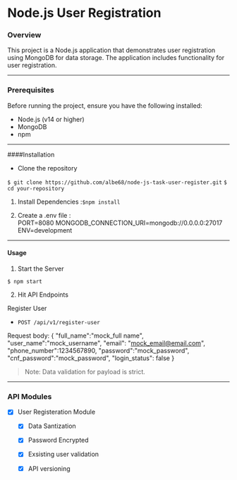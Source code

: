 # Node.js User Registration

### Overview

This project is a Node.js application that demonstrates user registration using MongoDB for data storage. The application includes functionality for user registration.

----
### Prerequisites

Before running the project, ensure you have the following installed:

- Node.js (v14 or higher)
- MongoDB
- npm
----
####Installation

- Clone the repository

`$ git clone https://github.com/albe68/node-js-task-user-register.git`
`$ cd your-repository`

1. Install Dependencies :`$npm install`

2. Create a .env file : 	
PORT=8080
MONGODB_CONNECTION_URI=mongodb://0.0.0.0:27017
ENV=development
----
#### Usage

1. Start the Server

`$ npm start`

2. Hit API Endpoints

Register User

- `POST /api/v1/register-user`

Request body:
{
    "full_name":"mock_full name",
    "user_name":"mock_username",
    "email": "mock_email@email.com",
    "phone_number":1234567890,
    "password":"mock_password",
    "cnf_password":"mock_password",
    "login_status": false
}
>Note: Data validation for payload is strict.

----
### API Modules

- [x] User Registeration Module
    - [x] Data Santization
    - [x]  Password Encrypted
	- [x] Exsisting user validation
    - [x] API versioning









